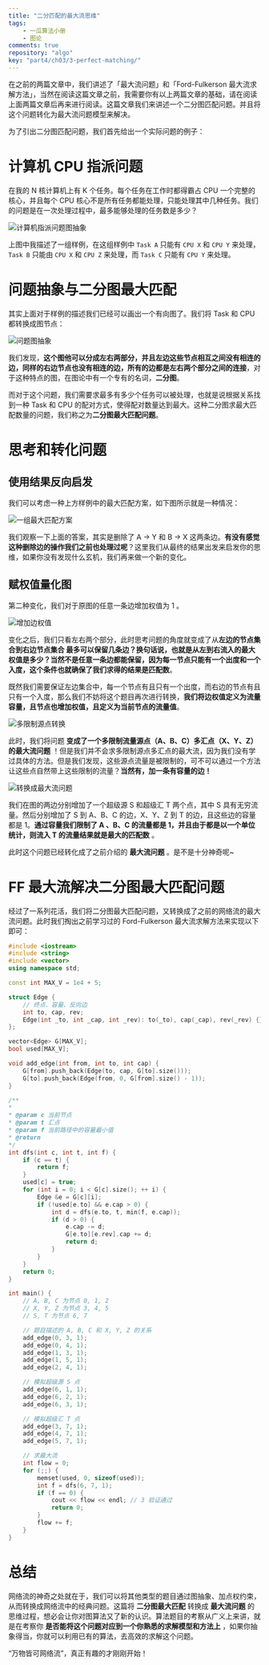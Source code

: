 ```yaml
---
title: "二分匹配的最大流思维"
tags: 
    - 一瓜算法小册
    - 图论
comments: true
repository: "algo"
key: "part4/ch03/3-perfect-matching/"
---
```



在之前的两篇文章中，我们讲述了「最大流问题」和「Ford-Fulkerson 最大流求解方法」，当然在阅读这篇文章之前，我需要你有以上两篇文章的基础，请在阅读上面两篇文章后再来进行阅读。这篇文章我们来讲述一个二分图匹配问题。并且将这个问题转化为最大流问题模型来解决。

为了引出二分图匹配问题，我们首先给出一个实际问题的例子：

# 计算机 CPU 指派问题

在我的 N 核计算机上有 K 个任务。每个任务在工作时都得霸占 CPU 一个完整的核心，并且每个 CPU 核心不是所有任务都能处理，只能处理其中几种任务。我们的问题是在一次处理过程中，最多能够处理的任务数是多少？

![计算机指派问题图抽象](https://raw.githubusercontent.com/Desgard/algo/img/img/part4/ch03/3-perfect-matching/pm-cpu-demo.png)

上图中我描述了一组样例，在这组样例中 `Task A` 只能有 `CPU X` 和 `CPU Y` 来处理，`Task B` 只能由 `CPU X` 和 `CPU Z` 来处理，而 `Task C` 只能有 `CPU Y` 来处理。

# 问题抽象与二分图最大匹配

其实上面对于样例的描述我们已经可以画出一个有向图了。我们将 Task 和 CPU 都转换成图节点：

![问题图抽象](https://raw.githubusercontent.com/Desgard/algo/img/img/part4/ch03/3-perfect-matching/pm-graph-abstruct.png)

我们发现，**这个图他可以分成左右两部分，并且左边这些节点相互之间没有相连的边，同样的右边节点也没有相连的边，所有的边都是左右两个部分之间的连接**，对于这种特点的图，在图论中有一个专有的名词，**二分图**。

而对于这个问题，我们需要求最多有多少个任务可以被处理，也就是说根据关系找到一种 Task 和 CPU 的配对方式，使得配对数量达到最大。这种二分图求最大匹配数量的问题，我们称之为**二分图最大匹配问题**。

# 思考和转化问题

## 使用结果反向启发

我们可以考虑一种上方样例中的最大匹配方案，如下图所示就是一种情况：

![一组最大匹配方案](https://raw.githubusercontent.com/Desgard/algo/img/img/part4/ch03/3-perfect-matching/pm-one-sample.png)

我们观察一下上面的答案，其实是删除了 A → Y 和 B → X 这两条边。**有没有感觉这种删除边的操作我们之前也处理过呢**？这里我们从最终的结果出发来启发你的思维，如果你没有发现什么玄机，我们再来做一个新的变化。

## 赋权值量化图

第二种变化，我们对于原图的任意一条边增加权值为 1 。

![增加边权值](https://raw.githubusercontent.com/Desgard/algo/img/img/part4/ch03/3-perfect-matching/pm-edge-data.png)

变化之后，我们只看左右两个部分，此时思考问题的角度就变成了从**左边的节点集合到右边节点集合 最多可以保留几条边？换句话说，也就是从左到右流入的最大权值是多少？**当然不是任意一条边都能保留，**因为每一节点只能有一个出度和一个入度**，这个条件也就确保了我们求得的结果是**匹配数**。

既然我们需要保证左边集合中，每一个节点有且只有一个出度，而右边的节点有且只有一个入度，那么我们不妨将这个题目再次进行转换，**我们将边权值定义为流量容量，且节点也增加权值，且定义为当前节点的流量值**。

![多限制源点转换](https://raw.githubusercontent.com/Desgard/algo/img/img/part4/ch03/3-perfect-matching/pm-vetex-data.png)

此时，我们将问题 **变成了一个多限制流量源点（A、B、C）多汇点（X、Y、Z）的最大流问题** ！但是我们并不会求多限制源点多汇点的最大流，因为我们没有学过具体的方法。但是我们发现，这些源点流量是被限制的，可不可以通过一个方法让这些点自然带上这些限制的流量？**当然有，加一条有容量的边！**

![转换成最大流问题](https://raw.githubusercontent.com/Desgard/algo/img/img/part4/ch03/3-perfect-matching/pm-max-flow.png)

我们在图的两边分别增加了一个超级源 S 和超级汇 T 两个点，其中 S 具有无穷流量。然后分别增加了 S 到 A、B、C 的边，X、Y、Z 到 T 的边，且这些边的容量都是 1。**通过容量我们限制了 A 、B、C 的流量都是 1，并且由于都是以一个单位统计，则流入 T 的流量结果就是最大的匹配数** 。

此时这个问题已经转化成了之前介绍的 **最大流问题** 。是不是十分神奇呢~

# FF 最大流解决二分图最大匹配问题

经过了一系列花活，我们将二分图最大匹配问题，又转换成了之前的网络流的最大流问题。此时我们掏出之前学习过的 Ford-Fulkerson 最大流求解方法来实现以下即可：

```cpp
#include <iostream>
#include <string>
#include <vector>
using namespace std;

const int MAX_V = 1e4 + 5;

struct Edge {
    // 终点、容量、反向边
    int to, cap, rev;
    Edge(int _to, int _cap, int _rev): to(_to), cap(_cap), rev(_rev) {}
};

vector<Edge> G[MAX_V];
bool used[MAX_V];

void add_edge(int from, int to, int cap) {
    G[from].push_back(Edge(to, cap, G[to].size()));
    G[to].push_back(Edge(from, 0, G[from].size() - 1));
}

/**
*
* @param c 当前节点
* @param t 汇点
* @param f 当前路径中的容量最小值
* @return
*/
int dfs(int c, int t, int f) {
    if (c == t) {
        return f;
    }
    used[c] = true;
    for (int i = 0; i < G[c].size(); ++ i) {
        Edge &e = G[c][i];
        if (!used[e.to] && e.cap > 0) {
            int d = dfs(e.to, t, min(f, e.cap));
            if (d > 0) {
                e.cap -= d;
                G[e.to][e.rev].cap += d;
                return d;
            }
        }
    }
    return 0;
}

int main() {
    // A, B, C 为节点 0, 1, 2
    // X, Y, Z 为节点 3, 4, 5
    // S, T 为节点 6, 7

    // 题目描述的 A, B, C 和 X, Y, Z 的关系
    add_edge(0, 3, 1);
    add_edge(0, 4, 1);
    add_edge(1, 3, 1);
    add_edge(1, 5, 1);
    add_edge(2, 4, 1);

    // 模拟超级源 S 点
    add_edge(6, 1, 1);
    add_edge(6, 2, 1);
    add_edge(6, 3, 1);

    // 模拟超级汇 T 点
    add_edge(3, 7, 1);
    add_edge(4, 7, 1);
    add_edge(5, 7, 1);

    // 求最大流
    int flow = 0;
    for (;;) {
        memset(used, 0, sizeof(used));
        int f = dfs(6, 7, 1);
        if (f == 0) {
            cout << flow << endl; // 3 验证通过
            return 0;
        }
        flow += f;
    }
}
```

# 总结

网络流的神奇之处就在于，我们可以将其他类型的题目通过图抽象、加点权约束，从而转换成网络流中的经典问题。这篇将 **二分图最大匹配** 转换成 **最大流问题** 的思维过程，想必会让你对图算法又了新的认识。算法题目的考察从广义上来讲，就是在考察你 **是否能将这个问题对应到一个你熟悉的求解模型和方法上** ，如果你抽象得当，你就可以利用已有的算法，去高效的求解这个问题。

“万物皆可网络流”，真正有趣的才刚刚开始！